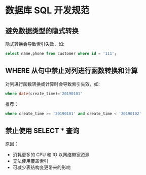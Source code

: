 # 数据库 SQL 开发规范

## 避免数据类型的隐式转换

隐式转换会导致索引失效，如:
```sql
select name,phone from customer where id = '111';
```

## WHERE 从句中禁止对列进行函数转换和计算

对列进行函数转换或计算时会导致索引失效，如:
```sql
where date(create_time)='20190101'
```
推荐：
```sql
where create_time >= '20190101' and create_time < '20190102'
```

## 禁止使用 SELECT * 查询

原因：
- 消耗更多的 CPU 和 IO 以网络带宽资源
- 无法使用覆盖索引
- 可减少表结构变更带来的影响

